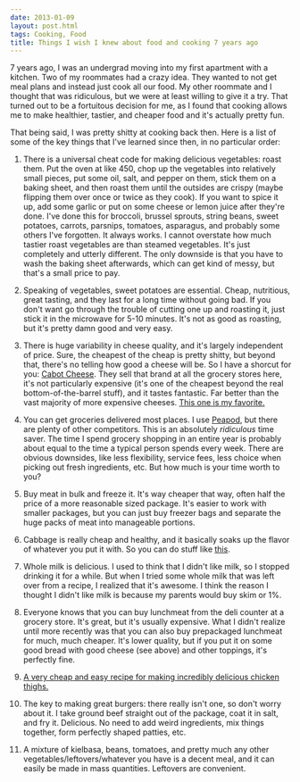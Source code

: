 ```yaml
---
date: 2013-01-09
layout: post.html
tags: Cooking, Food
title: Things I wish I knew about food and cooking 7 years ago
---
```


7 years ago, I was an undergrad moving into my first apartment with a kitchen. Two of my roommates had a crazy idea. They wanted to not get meal plans and instead just cook all our food. My other roommate and I thought that was ridiculous, but we were at least willing to give it a try. That turned out to be a fortuitous decision for me, as I found that cooking allows me to make healthier, tastier, and cheaper food and it's actually pretty fun.

<!--more-->

That being said, I was pretty shitty at cooking back then. Here is a list of some of the key things that I've learned since then, in no particular order:

<ol>
<li><p>There is a universal cheat code for making delicious vegetables: roast them. Put the oven at like 450, chop up the vegetables into relatively small pieces, put some oil, salt, and pepper on them, stick them on a baking sheet, and then roast them until the outsides are crispy (maybe flipping them over once or twice as they cook). If you want to spice it up, add some garlic or put on some cheese or lemon juice after they're done. I've done this for broccoli, brussel sprouts, string beans, sweet potatoes, carrots, parsnips, tomatoes, asparagus, and probably some others I've forgotten. It always works. I cannot overstate how much tastier roast vegetables are than steamed vegetables. It's just completely and utterly different. The only downside is that you have to wash the baking sheet afterwards, which can get kind of messy, but that's a small price to pay.</p></li>
<li><p>Speaking of vegetables, sweet potatoes are essential. Cheap, nutritious, great tasting, and they last for a long time without going bad. If you don't want go through the trouble of cutting one up and roasting it, just stick it in the microwave for 5-10 minutes. It's not as good as roasting, but it's pretty damn good and very easy.</p></li>
<li><p>There is huge variability in cheese quality, and it's largely independent of price. Sure, the cheapest of the cheap is pretty shitty, but beyond that, there's no telling how good a cheese will be. So I have a shorcut for you: <a href="http://www.cabotcheese.coop/">Cabot Cheese</a>. They sell that brand at all the grocery stores here, it's not particularly expensive (it's one of the cheapest beyond the real bottom-of-the-barrel stuff), and it tastes fantastic. Far better than the vast majority of more expensive cheeses. <a href="http://www.cabotcheese.coop/pages/our_products/product.php?catID=37">This one is my favorite.</a></p></li>
<li><p>You can get groceries delivered most places. I use <a href="http://www.peapod.com/">Peapod</a>, but there are plenty of other competitors. This is an absolutely <em>ridiculous</em> time saver. The time I spend grocery shopping in an entire year is probably about equal to the time a typical person spends every week. There are obvious downsides, like less flexibility, service fees, less choice when picking out fresh ingredients, etc. But how much is your time worth to you?</p></li>
<li><p>Buy meat in bulk and freeze it. It's way cheaper that way, often half the price of a more reasonable sized package. It's easier to work with smaller packages, but you can just buy freezer bags and separate the huge packs of meat into manageable portions.</p></li>
<li><p>Cabbage is really cheap and healthy, and it basically soaks up the flavor of whatever you put it with. So you can do stuff like <a href="http://www.silverhydra.com/2011/10/meat-slop/">this</a>.</p></li>
<li><p>Whole milk is delicious. I used to think that I didn't like milk, so I stopped drinking it for a while. But when I tried some whole milk that was left over from a recipe, I realized that it's awesome. I think the reason I thought I didn't like milk is because my parents would buy skim or 1%.</p></li>
<li><p>Everyone knows that you can buy lunchmeat from the deli counter at a grocery store. It's great, but it's usually expensive. What I didn't realize until more recently was that you can also buy prepackaged lunchmeat for much, much cheaper. It's lower quality, but if you put it on some good bread with good cheese (see above) and other toppings, it's perfectly fine.</p></li>
<li><p><a href="http://www.epicurious.com/recipes/food/views/Perfect-Pan-Roasted-Chicken-Thighs-365489">A very cheap and easy recipe for making incredibly delicious chicken thighs.</a></p></li>
<li><p>The key to making great burgers: there really isn't one, so don't worry about it. I take ground beef straight out of the package, coat it in salt, and fry it. Delicious. No need to add weird ingredients, mix things together, form perfectly shaped patties, etc.</p></li>
<li><p>A mixture of kielbasa, beans, tomatoes, and pretty much any other vegetables/leftovers/whatever you have is a decent meal, and it can easily be made in mass quantities. Leftovers are convenient.</p></li>
</ol>
